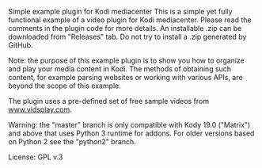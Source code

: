 Simple example plugin for Kodi mediacenter
This is a simple yet fully functional example of a video plugin for Kodi mediacenter. Please read the comments in the plugin code for more details. An installable .zip can be downloaded from "Releases" tab. Do not try to install a .zip generated by GitHub.

Note: the purpose of this example plugin is to show you how to organize and play your media content in Kodi. The methods of obtaining such content, for example parsing websites or working with various APIs, are beyond the scope of this example.

The plugin uses a pre-defined set of free sample videos from www.vidsplay.com.

Warning: the "master" branch is only compatible with Kody 19.0 ("Matrix") and above that uses Python 3 runtime for addons. For older versions based on Python 2 see the "python2" branch.

License: GPL v.3
